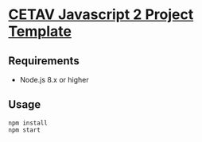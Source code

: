 # [CETAV Javascript 2 Project Template](https://sauljlm.github.io/app_tareas/src)

## Requirements

* Node.js 8.x or higher

## Usage

```
npm install
npm start
```
